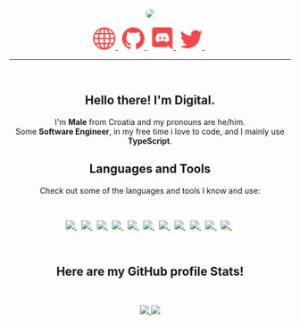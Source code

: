<p align="center">
    <a href="https://crni.xyz">
        <img src="./assets/banners/Banner.gif/" style="border-radius: 40px;" width="500px" />
    </a>
</p>
<p align="center">
    <a href="https://crni.xyz/">
        <img src="./assets/icons/other/link-solid.svg/" width="40px" />
    </a>
    &nbsp;
    <a href="https://github.com/Digital39999/">
        <img src="./assets/icons/other/github-solid.svg/" width="40px" />
    </a>
    &nbsp;
    <a href="https://discord.com/invite/KxTCW2Wja8">
        <img src="./assets/icons/other/discord-solid.svg/" width="40px" />
    </a>
    &nbsp;
    <a href="https://twitter.com/Digital39999/">
        <img src="./assets/icons/other/twitter-solid.svg/" width="40px" />
    </a>
    &nbsp;
    
</p>

<hr />
&nbsp;

<h2 align="center">
    Hello there! I'm <strong>Digital</strong>.
</h2>
<p align="center">
    I'm <strong>Male</strong> from Croatia and my pronouns are he/him.</br>
    Some <strong>Software Engineer</strong>, in my free time i love to code, and I mainly use <strong>TypeScript</strong>.</br>
</p>


<h2 align="center">
    Languages and Tools
</h2>
<p align="center">
    Check out some of the languages and tools I know and use:
</p>

&nbsp;

<p align="center">
<a href="https://code.visualstudio.com/" title="Visual Studio Code">
        <img src="https://github.com/get-icon/geticon/raw/master/icons/visual-studio-code.svg" width="40px" />
    </a>
    &nbsp;
    <a href="https://www.typescriptlang.org/" title="TypeScript">
        <img src="https://github.com/get-icon/geticon/raw/master/icons/typescript-icon.svg" width="40px">
    </a>
    &nbsp;
    <a href="https://developer.mozilla.org/en-US/docs/Web/JavaScript" title="JavaScript">
        <img src="https://github.com/get-icon/geticon/raw/master/icons/javascript.svg" width="40px" />
    </a>
    &nbsp;
    <a href="https://www.nodejs.org/" title="Node.js">
        <img src="https://github.com/get-icon/geticon/raw/master/icons/nodejs-icon.svg" width="40px" />
    </a>
    &nbsp;
    <a href="https://www.reactjs.org/" title="ReactJS">
        <img src="https://github.com/get-icon/geticon/raw/master/icons/react.svg" width="40px" />
    </a>
    &nbsp;
    <a href="https://isocpp.org/" title="C++">
        <img src="https://github.com/get-icon/geticon/raw/master/icons/c-plusplus.svg" width="40px" />
    </a>
    &nbsp;
    <a href="https://www.python.org/" title="Python">
        <img src="https://github.com/get-icon/geticon/raw/master/icons/python.svg" width="40px" />
    </a>
    &nbsp;
    <a href="https://www.mongodb.org/" title="MongoDB">
        <img src="https://github.com/get-icon/geticon/raw/master/icons/mongodb-icon.svg" width="20px">
    </a>
    &nbsp;
    <a href="https://www.npmjs.com/" title="NPM">
        <img src="https://github.com/get-icon/geticon/raw/master/icons/npm.svg" width="40px" />
    </a>
    &nbsp;
    <a href="https://en.wikipedia.org/wiki/HTML5/" title="HTML5">
        <img src="https://github.com/get-icon/geticon/raw/master/icons/html-5.svg" width="40px" />
    </a>
    &nbsp;
    <a href="https://www.w3.org/TR/CSS/" title="CSS3">
        <img src="https://github.com/get-icon/geticon/raw/master/icons/css-3.svg" width="40px" />
    </a>
    &nbsp;
</p>

&nbsp;

<h2 align="center">
    Here are my GitHub profile <strong>Stats</strong>!
</h2>

&nbsp;

<p align="center">
    <a href="https://github.com/Digital39999/">
        <img src="https://github-readme-stats.vercel.app/api?username=Digital39999&count_private=true&show_owner=true&show_icons=true&bg_color=0d1117&title_color=ffffff&text_color=ffffff&icon_color=f04848&hide_border=true/" />
    <a href="https://github.com/Digital39999/">
        <img src="https://github-readme-streak-stats.herokuapp.com?user=Digital39999&hide_border=true&background=0D1117&currStreakLabel=FFFFFF&sideLabels=FFFFFF&currStreakNum=FFFFFF&dates=FFFFFF&sideNums=FFFFFF&fire=f04848&ring=f04848&stroke=FFFFFFFF)](https://git.io/streak-stats" />
    </a>
    </a>
</p>
